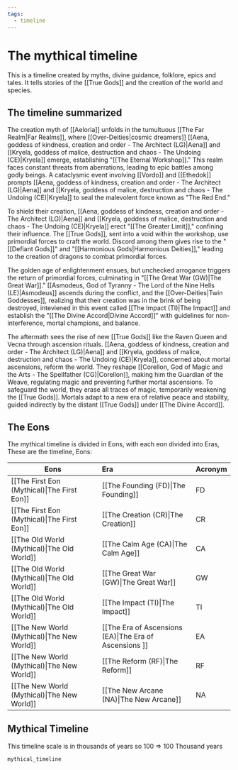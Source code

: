 ```yaml
---
tags:
  - timeline
---
```

# The mythical timeline

This is a timeline created by myths, divine guidance, folklore, epics and tales. It tells stories of the [[True Gods]] and the creation of the world and species.

## The timeline summarized

The creation myth of [[Aeloria]] unfolds in the tumultuous [[The Far Realm|Far Realms]], where [[Over-Deities|cosmic dreamers]] [[Aena, goddess of kindness, creation and order - The Architect (LG)|Aena]] and [[Kryela, goddess of malice, destruction and chaos - The Undoing (CE)|Kryela]] emerge, establishing "[[The Eternal Workshop]]." This realm faces constant threats from aberrations, leading to epic battles among godly beings. A cataclysmic event involving [[Vordo]] and [[Ethedok]] prompts [[Aena, goddess of kindness, creation and order - The Architect (LG)|Aena]] and [[Kryela, goddess of malice, destruction and chaos - The Undoing (CE)|Kryela]] to seal the malevolent force known as "The Red End."

To shield their creation, [[Aena, goddess of kindness, creation and order - The Architect (LG)|Aena]] and [[Kryela, goddess of malice, destruction and chaos - The Undoing (CE)|Kryela]] erect "[[The Greater Limit]]," confining their influence. The [[True Gods]], sent into a void within the workshop, use primordial forces to craft the world. Discord among them gives rise to the "[[Defiant Gods]]" and "[[Harmonious Gods|Harmonious Deities]]," leading to the creation of dragons to combat primordial forces.

The golden age of enlightenment ensues, but unchecked arrogance triggers the return of primordial forces, culminating in "[[The Great War (GW)|The Great War]]." [[Asmodeus, God of Tyranny - The Lord of the Nine Hells (LE)|Asmodeus]] ascends during the conflict, and the [[Over-Deities|Twin Goddesses]], realizing that their creation was in the brink of being destroyed, inteviened in this event called [[The Impact (TI)|The Impact]] and establish the "[[The Divine Accord|Divine Accord]]" with guidelines for non-interference, mortal champions, and balance.

The aftermath sees the rise of new [[True Gods]] like the Raven Queen and Vecna through ascension rituals. [[Aena, goddess of kindness, creation and order - The Architect (LG)|Aena]] and [[Kryela, goddess of malice, destruction and chaos - The Undoing (CE)|Kryela]], concerned about mortal ascensions, reform the world. They reshape [[Corellon, God of Magic and the Arts - The Spellfather (CG)|Corellon]], making him the Guardian of the Weave, regulating magic and preventing further mortal ascensions. To safeguard the world, they erase all traces of magic, temporarily weakening the [[True Gods]]. Mortals adapt to a new era of relative peace and stability, guided indirectly by the distant [[True Gods]] under [[The Divine Accord]].

## The Eons

The mythical timeline is divided in Eons, with each eon divided into Eras, These are the timeline, Eons: 

| Eons                                        | Era                                            | Acronym |
| ------------------------------------------- |:---------------------------------------------- | ------- |
| [[The First Eon (Mythical)\|The First Eon]] | [[The Founding (FD)\|The Founding]] | FD      |
| [[The First Eon (Mythical)\|The First Eon]] | [[The Creation (CR)\|The Creation]] | CR      |
| [[The Old World (Mythical)\|The Old World]] | [[The Calm Age (CA)\|The Calm Age]]                                  | CA      |
| [[The Old World (Mythical)\|The Old World]] | [[The Great War (GW)\|The Great War]]                                  | GW      |
| [[The Old World (Mythical)\|The Old World]] | [[The Impact (TI)\|The Impact]]                                     | TI      |
| [[The New World (Mythical)\|The New World]] | [[The Era of Ascensions (EA)\|The Era of Ascensions ]]                         | EA      |
| [[The New World (Mythical)\|The New World]] | [[The Reform (RF)\|The Reform]]                                  | RF      |
| [[The New World (Mythical)\|The New World]] | [[The New Arcane (NA)\|The New Arcane]]                                 | NA      |

## Mythical Timeline

This timeline scale is in thousands of years so 100 => 100 Thousand years

```timeline
mythical_timeline
```
